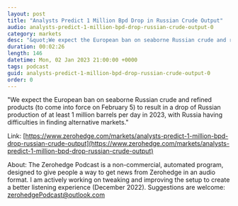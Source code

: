```yaml
---
layout: post
title: "Analysts Predict 1 Million Bpd Drop in Russian Crude Output"
audio: analysts-predict-1-million-bpd-drop-russian-crude-output-0
category: markets
desc: "&quot;We expect the European ban on seaborne Russian crude and refined products (to come into force on February 5) to result in a drop of Russian production of at least 1 million barrels per day in 2023, with Russia having difficulties in finding alternative markets.&quot;"
duration: 00:02:26
length: 146
datetime: Mon, 02 Jan 2023 21:00:00 +0000
tags: podcast
guid: analysts-predict-1-million-bpd-drop-russian-crude-output-0
order: 0
---
```

&quot;We expect the European ban on seaborne Russian crude and refined products (to come into force on February 5) to result in a drop of Russian production of at least 1 million barrels per day in 2023, with Russia having difficulties in finding alternative markets.&quot;

Link: [https://www.zerohedge.com/markets/analysts-predict-1-million-bpd-drop-russian-crude-output](https://www.zerohedge.com/markets/analysts-predict-1-million-bpd-drop-russian-crude-output)

About: The Zerohedge Podcast is a non-commercial, automated program, designed to give people a way to get news from Zerohedge in an audio format.  I am actively working on tweaking and improving the setup to create a better listening experience (December 2022).  Suggestions are welcome: [zerohedgePodcast@outlook.com](mailto:zerohedgePodcast@outlook.com)
